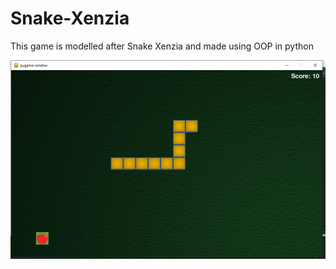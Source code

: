# Snake-Xenzia
This game is modelled after Snake Xenzia and made using OOP in python

![ScreenShot](https://github.com/Tim1119/Snake-Xenzia/blob/main/snake_image.PNG)
